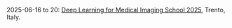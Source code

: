 2025-06-16 to 20: [Deep Learning for Medical Imaging School 2025](https://cvgmt.sns.it/event/977/ "The school trains researchers in deep learning for medical imaging, with physics applications. Topics include convolutional neural networks, image segmentation, and anomaly detection. Lectures cover techniques for detector data analysis in high-energy physics and astrophysics."), Trento, Italy.

